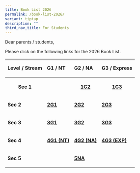 ```yaml
---
title: Book List 2026
permalink: /book-list-2026/
variant: tiptap
description: ""
third_nav_title: For Students
---
```

<p>Dear parents / students,</p>
<p>Please click on the following links for the 2026 Book List.</p>
<table style="minWidth: 100px">
<colgroup>
<col>
<col>
<col>
<col>
</colgroup>
<tbody>
<tr>
<td rowspan="1" colspan="1">
<p><strong>Level / Stream</strong>
</p>
</td>
<td rowspan="1" colspan="1">
<p><strong>G1 / NT</strong>
</p>
</td>
<td rowspan="1" colspan="1">
<p><strong>G2 / NA</strong>
</p>
</td>
<td rowspan="1" colspan="1">
<p><strong>G3 / Express</strong>
</p>
</td>
</tr>
<tr>
<th rowspan="1" colspan="1">
<p><strong>Sec 1</strong>
</p>
</th>
<th rowspan="1" colspan="1">
<p></p>
</th>
<th rowspan="1" colspan="1">
<p><a href="/files/S1__G2__2026.pdf" rel="noopener nofollow" target="_blank">1G2</a>
</p>
</th>
<th rowspan="1" colspan="1">
<p><strong><a href="/files/S1__G3__2026.pdf" rel="noopener nofollow" target="_blank">1G3</a></strong>
</p>
</th>
</tr>
<tr>
<td rowspan="1" colspan="1">
<p><strong>Sec 2</strong>
</p>
</td>
<td rowspan="1" colspan="1">
<p><strong><a href="/files/S2__G1__2026.pdf" rel="noopener nofollow" target="_blank">2G1</a></strong>
</p>
</td>
<td rowspan="1" colspan="1">
<p><strong><a href="/files/S2__G2__2026.pdf" rel="noopener nofollow" target="_blank">2G2</a></strong>
</p>
</td>
<td rowspan="1" colspan="1">
<p><strong><a href="/files/S2__G3__2026.pdf" rel="noopener nofollow" target="_blank">2G3</a></strong>
</p>
</td>
</tr>
<tr>
<td rowspan="1" colspan="1">
<p><strong>Sec 3</strong>
</p>
</td>
<td rowspan="1" colspan="1">
<p><strong><a href="/files/S3__G1__2026.pdf" rel="noopener nofollow" target="_blank">3G1</a></strong>
</p>
</td>
<td rowspan="1" colspan="1">
<p><strong><a href="/files/S3__G2__2026.pdf" rel="noopener nofollow" target="_blank">3G2</a></strong>
</p>
</td>
<td rowspan="1" colspan="1">
<p><strong><a href="/files/S3__G3__2026.pdf" rel="noopener nofollow" target="_blank">3G3</a></strong>
</p>
</td>
</tr>
<tr>
<td rowspan="1" colspan="1">
<p><strong>Sec 4</strong>
</p>
</td>
<td rowspan="1" colspan="1">
<p><strong><a href="/files/S4__NT__2026.pdf" rel="noopener nofollow" target="_blank">4G1 (NT)</a></strong>
</p>
</td>
<td rowspan="1" colspan="1">
<p><strong><a href="/files/S4__NA__2026.pdf" rel="noopener nofollow" target="_blank">4G2 (NA)</a></strong>
</p>
</td>
<td rowspan="1" colspan="1">
<p><strong><a href="/files/S4__EXP__2026.pdf" rel="noopener nofollow" target="_blank">4G3 (EXP)</a></strong>
</p>
</td>
</tr>
<tr>
<td rowspan="1" colspan="1">
<p><strong>Sec 5</strong>
</p>
</td>
<td rowspan="1" colspan="1">
<p></p>
</td>
<td rowspan="1" colspan="1">
<p><strong><a href="/files/S5__NA__2026.pdf" rel="noopener nofollow" target="_blank">5NA</a></strong>
</p>
</td>
<td rowspan="1" colspan="1">
<p></p>
</td>
</tr>
</tbody>
</table>
<p></p>
